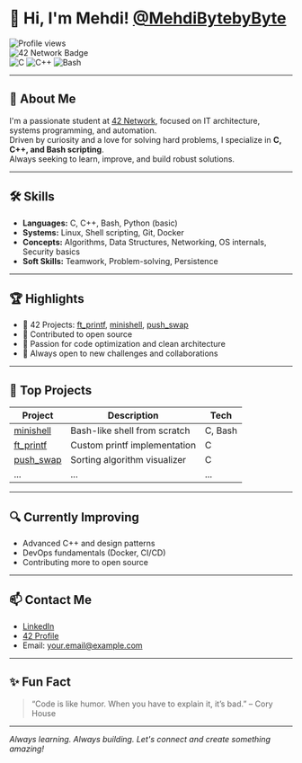 # 👋 Hi, I'm Mehdi! [@MehdiBytebyByte](https://github.com/MehdiBytebyByte)

![Profile views](https://komarev.com/ghpvc/?username=MehdiBytebyByte&color=blue)  
![42 Network Badge](https://img.shields.io/badge/42-Student-blue)  
![C](https://img.shields.io/badge/C-00599C?logo=c&logoColor=white)
![C++](https://img.shields.io/badge/C++-00599C?logo=c%2B%2B&logoColor=white)
![Bash](https://img.shields.io/badge/Bash-121011?logo=gnu-bash&logoColor=white)

---

## 🚀 About Me

I'm a passionate student at [42 Network](https://42.fr/), focused on IT architecture, systems programming, and automation.  
Driven by curiosity and a love for solving hard problems, I specialize in **C, C++, and Bash scripting**.  
Always seeking to learn, improve, and build robust solutions.

---

## 🛠️ Skills

- **Languages:** C, C++, Bash, Python (basic)
- **Systems:** Linux, Shell scripting, Git, Docker
- **Concepts:** Algorithms, Data Structures, Networking, OS internals, Security basics
- **Soft Skills:** Teamwork, Problem-solving, Persistence

---

## 🏆 Highlights

- 🌟 42 Projects: [ft_printf](https://github.com/MehdiBytebyByte/ft_printf), [minishell](https://github.com/MehdiBytebyByte/minishell), [push_swap](https://github.com/MehdiBytebyByte/push_swap)
- 🔧 Contributed to open source
- 🏅 Passion for code optimization and clean architecture
- 🚀 Always open to new challenges and collaborations

---

## 📂 Top Projects

| Project      | Description                             | Tech      |
| ------------ | --------------------------------------- | --------- |
| [minishell](https://github.com/MehdiBytebyByte/minishell) | Bash-like shell from scratch           | C, Bash   |
| [ft_printf](https://github.com/MehdiBytebyByte/ft_printf) | Custom printf implementation           | C         |
| [push_swap](https://github.com/MehdiBytebyByte/push_swap) | Sorting algorithm visualizer           | C         |
| ...          | ...                                     | ...       |

---

## 🔍 Currently Improving

- Advanced C++ and design patterns
- DevOps fundamentals (Docker, CI/CD)
- Contributing more to open source

---

## 📫 Contact Me

- [LinkedIn](https://www.linkedin.com/in/your-link/)
- [42 Profile](https://profile.intra.42.fr/users/your-username)
- Email: your.email@example.com

---

## ✨ Fun Fact

> “Code is like humor. When you have to explain it, it’s bad.” – Cory House

---

_Always learning. Always building. Let's connect and create something amazing!_
